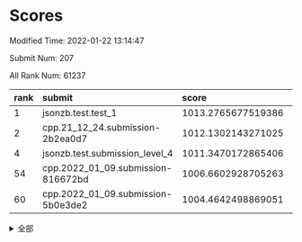# Scores

Modified Time: 2022-01-22 13:14:47

Submit Num: 207

All Rank Num: 61237

| rank |               submit               |       score        |       sigma        | pk_num |
| :--- | :--------------------------------- | :----------------- | :----------------- | :----- |
| 1    | jsonzb.test.test_1                 | 1013.2765677519386 | 0.832488351022122  | 1188   |
| 2    | cpp.21_12_24.submission-2b2ea0d7   | 1012.1302143271025 | 0.8029636738583308 | 1183   |
| 4    | jsonzb.test.submission_level_4     | 1011.3470172865406 | 0.7753622370093672 | 1174   |
| 54   | cpp.2022_01_09.submission-816672bd | 1006.6602928705263 | 0.7305873700043435 | 1177   |
| 60   | cpp.2022_01_09.submission-5b0e3de2 | 1004.4642498869051 | 0.717495695634166  | 1186   |


<details>
<summary>全部</summary>

| rank |                 submit                 |       score        |       sigma        | pk_num |
| :--- | :------------------------------------- | :----------------- | :----------------- | :----- |
| 1    | jsonzb.test.test_1                     | 1013.2765677519386 | 0.832488351022122  | 1188   |
| 2    | cpp.21_12_24.submission-2b2ea0d7       | 1012.1302143271025 | 0.8029636738583308 | 1183   |
| 3    | gobigger.level_3.submission_level_3_42 | 1011.967144740648  | 0.7745875921056651 | 1183   |
| 4    | jsonzb.test.submission_level_4         | 1011.3470172865406 | 0.7753622370093672 | 1174   |
| 5    | gobigger.level_3.submission_level_3_29 | 1011.2869744016374 | 0.7648333394380755 | 1180   |
| 6    | gobigger.level_3.submission_level_3_45 | 1011.0691832704796 | 0.7680670673516357 | 1184   |
| 7    | gobigger.level_3.submission_level_3_15 | 1011.0279947980804 | 0.7662644494528212 | 1187   |
| 8    | gobigger.level_3.submission_level_3_40 | 1010.9715967100639 | 0.770603530323556  | 1188   |
| 9    | gobigger.level_3.submission_level_3_1  | 1010.867001000291  | 0.7649569649213754 | 1189   |
| 10   | gobigger.level_3.submission_level_3_37 | 1010.8600256477786 | 0.7684453215172373 | 1185   |
| 11   | gobigger.level_3.submission_level_3_24 | 1010.8284025247805 | 0.7546771588564293 | 1185   |
| 12   | gobigger.level_3.submission_level_3_41 | 1010.7670395484593 | 0.7829943035028529 | 1185   |
| 13   | gobigger.level_3.submission_level_3_6  | 1010.5328205695442 | 0.7835417395077654 | 1184   |
| 14   | gobigger.level_3.submission_level_3_8  | 1010.512718237277  | 0.7836391704665797 | 1186   |
| 15   | gobigger.level_3.submission_level_3_10 | 1010.5011075176668 | 0.7673103303462321 | 1184   |
| 16   | gobigger.level_3.submission_level_3_49 | 1010.4567659695405 | 0.7610108425284061 | 1187   |
| 17   | gobigger.level_3.submission_level_3_4  | 1010.3930211403929 | 0.7658343603893238 | 1185   |
| 18   | gobigger.level_3.submission_level_3_25 | 1010.2616881420082 | 0.7716681987816287 | 1188   |
| 19   | gobigger.level_3.submission_level_3_5  | 1010.1918726034964 | 0.7533775843388885 | 1187   |
| 20   | gobigger.level_3.submission_level_3_34 | 1010.1710243857616 | 0.7463286460691076 | 1184   |
| 21   | gobigger.level_3.submission_level_3_30 | 1010.1354700302063 | 0.7713944438546356 | 1186   |
| 22   | gobigger.level_3.submission_level_3_35 | 1010.1152809606813 | 0.7425244450270594 | 1181   |
| 23   | gobigger.level_3.submission_level_3_13 | 1009.9703971560845 | 0.7653042399949803 | 1182   |
| 24   | gobigger.level_3.submission_level_3_23 | 1009.9665661165448 | 0.7670586196176865 | 1178   |
| 25   | gobigger.level_3.submission_level_3_18 | 1009.9650954332943 | 0.7716023532135785 | 1184   |
| 26   | gobigger.level_3.submission_level_3_21 | 1009.9363301687487 | 0.7437126866415058 | 1179   |
| 27   | gobigger.level_3.submission_level_3_46 | 1009.9230642749516 | 0.7798054607546479 | 1182   |
| 28   | gobigger.level_3.submission_level_3_9  | 1009.8069332272019 | 0.7889173761124008 | 1181   |
| 29   | gobigger.level_3.submission_level_3_32 | 1009.7621978234056 | 0.7550789400244713 | 1179   |
| 30   | gobigger.level_3.submission_level_3_20 | 1009.6353156989751 | 0.7419968714392619 | 1183   |
| 31   | gobigger.level_3.submission_level_3_26 | 1009.5935899831526 | 0.7944854259170634 | 1188   |
| 32   | gobigger.level_3.submission_level_3_38 | 1009.5531059212285 | 0.7761389009595867 | 1178   |
| 33   | gobigger.level_3.submission_level_3_44 | 1009.5424501318154 | 0.7473918558756029 | 1181   |
| 34   | gobigger.level_3.submission_level_3_48 | 1009.5161639833728 | 0.7552074495409594 | 1180   |
| 35   | gobigger.level_3.submission_level_3_2  | 1009.4969293582409 | 0.7534392702271437 | 1185   |
| 36   | gobigger.level_3.submission_level_3_11 | 1009.4755138621131 | 0.7530386310532852 | 1180   |
| 37   | gobigger.level_3.submission_level_3_33 | 1009.4245957137847 | 0.7556802989659467 | 1183   |
| 38   | gobigger.level_3.submission_level_3_27 | 1009.412133739217  | 0.756427395767871  | 1185   |
| 39   | gobigger.level_3.submission_level_3_22 | 1009.1978726131625 | 0.7403773745928143 | 1186   |
| 40   | gobigger.level_3.submission_level_3_39 | 1009.1431779896599 | 0.7443276097602102 | 1188   |
| 41   | gobigger.level_3.submission_level_3_12 | 1009.1121796804165 | 0.7488338873388941 | 1180   |
| 42   | gobigger.level_3.submission_level_3_43 | 1008.8469483235345 | 0.743629579931232  | 1184   |
| 43   | gobigger.level_3.submission_level_3_17 | 1008.8444644951768 | 0.735983834396357  | 1177   |
| 44   | gobigger.level_3.submission_level_3_47 | 1008.8427247574128 | 0.7569419414457896 | 1183   |
| 45   | gobigger.level_3.submission_level_3_14 | 1008.8272276609601 | 0.751516539465697  | 1184   |
| 46   | gobigger.level_3.submission_level_3_0  | 1008.7737996564875 | 0.7534638277234387 | 1179   |
| 47   | gobigger.level_3.submission_level_3_36 | 1008.7473039109703 | 0.7379327999647399 | 1187   |
| 48   | gobigger.level_3.submission_level_3_3  | 1008.6854556016225 | 0.7488083282289992 | 1185   |
| 49   | gobigger.level_3.submission_level_3_16 | 1008.6317248371258 | 0.7378826176052155 | 1182   |
| 50   | gobigger.level_3.submission_level_3_19 | 1008.5968778672177 | 0.7358562793754866 | 1183   |
| 51   | gobigger.level_3.submission_level_3_28 | 1008.449262660514  | 0.7295587449493904 | 1185   |
| 52   | gobigger.level_3.submission_level_3_31 | 1008.4482817327748 | 0.746453333911132  | 1180   |
| 53   | gobigger.level_3.submission_level_3_7  | 1008.0481753438193 | 0.7429013494222653 | 1178   |
| 54   | cpp.2022_01_09.submission-816672bd     | 1006.6602928705263 | 0.7305873700043435 | 1177   |
| 55   | gobigger.level_1.submission_level_1_39 | 1005.2277711850973 | 0.7096028544198878 | 1183   |
| 56   | gobigger.level_1.submission_level_1_20 | 1004.746971120103  | 0.7123328838488455 | 1182   |
| 57   | gobigger.level_1.submission_level_1_12 | 1004.6504471845743 | 0.715297327218084  | 1179   |
| 58   | gobigger.level_1.submission_level_1_36 | 1004.6421458161323 | 0.7238580806311081 | 1189   |
| 59   | gobigger.level_1.submission_level_1_19 | 1004.4801886840357 | 0.725190463860475  | 1186   |
| 60   | cpp.2022_01_09.submission-5b0e3de2     | 1004.4642498869051 | 0.717495695634166  | 1186   |
| 61   | gobigger.level_1.submission_level_1_4  | 1004.2088727004602 | 0.7133294574875557 | 1185   |
| 62   | gobigger.level_1.submission_level_1_27 | 1004.157188491233  | 0.7155423840441353 | 1188   |
| 63   | gobigger.level_1.submission_level_1_41 | 1004.1129222293232 | 0.7213380652461173 | 1186   |
| 64   | gobigger.level_1.submission_level_1_23 | 1004.1117999488391 | 0.715791487633893  | 1187   |
| 65   | gobigger.level_1.submission_level_1_13 | 1004.0880128427243 | 0.7135897074164571 | 1183   |
| 66   | gobigger.level_1.submission_level_1_15 | 1003.8603594634087 | 0.7302699667852375 | 1180   |
| 67   | gobigger.level_1.submission_level_1_46 | 1003.8320659727274 | 0.7133549586834248 | 1185   |
| 68   | gobigger.level_1.submission_level_1_24 | 1003.7749808901383 | 0.7088905863709891 | 1184   |
| 69   | gobigger.level_1.submission_level_1_26 | 1003.7741403522705 | 0.7131009149342903 | 1184   |
| 70   | gobigger.level_1.submission_level_1_37 | 1003.7518131265081 | 0.7099429478256724 | 1189   |
| 71   | gobigger.level_1.submission_level_1_17 | 1003.6842873613168 | 0.7096442311957905 | 1184   |
| 72   | gobigger.level_1.submission_level_1_11 | 1003.534645781633  | 0.7239813056704342 | 1182   |
| 73   | gobigger.level_1.submission_level_1_45 | 1003.4933252058918 | 0.7066701292333436 | 1182   |
| 74   | gobigger.level_1.submission_level_1_5  | 1003.4488153543094 | 0.7202176114819545 | 1178   |
| 75   | gobigger.level_1.submission_level_1_38 | 1003.443502161171  | 0.7195532744986382 | 1182   |
| 76   | gobigger.level_1.submission_level_1_14 | 1003.3841020683321 | 0.7177229782096393 | 1183   |
| 77   | gobigger.level_1.submission_level_1_28 | 1003.3796585379251 | 0.7114422483755937 | 1186   |
| 78   | gobigger.level_1.submission_level_1_25 | 1003.3643912977888 | 0.7171922636302254 | 1190   |
| 79   | gobigger.level_1.submission_level_1_34 | 1003.3194911292666 | 0.7195152201126166 | 1189   |
| 80   | gobigger.level_1.submission_level_1_2  | 1003.2887377302669 | 0.7268225651585769 | 1184   |
| 81   | gobigger.level_1.submission_level_1_3  | 1003.2558683586747 | 0.7263431879093576 | 1184   |
| 82   | gobigger.level_1.submission_level_1_35 | 1003.1812586342259 | 0.721851917788004  | 1181   |
| 83   | gobigger.level_1.submission_level_1_32 | 1003.1777668341217 | 0.7067823305928248 | 1183   |
| 84   | gobigger.level_1.submission_level_1_1  | 1003.1564065500131 | 0.7032144501838197 | 1181   |
| 85   | gobigger.level_1.submission_level_1_47 | 1003.1400838291103 | 0.7194020901709085 | 1179   |
| 86   | gobigger.level_1.submission_level_1_18 | 1003.1348873938666 | 0.7010934871331086 | 1183   |
| 87   | gobigger.level_1.submission_level_1_33 | 1003.1008602527409 | 0.7170089305070455 | 1187   |
| 88   | gobigger.level_1.submission_level_1_8  | 1003.0655790460156 | 0.7171353544167781 | 1186   |
| 89   | gobigger.level_1.submission_level_1_40 | 1003.0590832205922 | 0.7190585362276616 | 1181   |
| 90   | gobigger.level_1.submission_level_1_49 | 1003.0212610232767 | 0.7053229240414364 | 1183   |
| 91   | gobigger.level_1.submission_level_1_43 | 1002.9780482226707 | 0.7080582001519218 | 1187   |
| 92   | gobigger.level_1.submission_level_1_30 | 1002.9252629803075 | 0.7199251000389189 | 1184   |
| 93   | gobigger.level_1.submission_level_1_42 | 1002.9121252450468 | 0.7185347006853798 | 1184   |
| 94   | gobigger.level_1.submission_level_1_6  | 1002.9112695609931 | 0.7085704826615211 | 1186   |
| 95   | gobigger.level_1.submission_level_1_7  | 1002.7836442381429 | 0.7146150872336093 | 1185   |
| 96   | gobigger.level_1.submission_level_1_48 | 1002.6687127145553 | 0.7169474426200991 | 1186   |
| 97   | gobigger.level_1.submission_level_1_31 | 1002.6463781904126 | 0.7223353336265518 | 1187   |
| 98   | gobigger.level_1.submission_level_1_29 | 1002.5613296628619 | 0.7113650900889931 | 1183   |
| 99   | gobigger.level_1.submission_level_1_16 | 1002.4797676793347 | 0.7148482998328669 | 1186   |
| 100  | gobigger.level_1.submission_level_1_44 | 1002.1640518811224 | 0.704483976591709  | 1183   |
| 101  | gobigger.level_1.submission_level_1_22 | 1002.1392994244702 | 0.7098467246887351 | 1182   |
| 102  | gobigger.level_1.submission_level_1_0  | 1002.0940511935837 | 0.7149019301819145 | 1182   |
| 103  | gobigger.level_1.submission_level_1_21 | 1001.847941013549  | 0.6994991567486533 | 1183   |
| 104  | gobigger.level_1.submission_level_1_9  | 1001.8094944451221 | 0.7138575055876824 | 1179   |
| 105  | gobigger.level_1.submission_level_1_10 | 1001.6665633298463 | 0.7159565152799786 | 1183   |
| 106  | gobigger.random.submission_random_13   | 997.1297645666812  | 0.7103101556077603 | 1182   |
| 107  | gobigger.random.submission_random_16   | 996.6836272852072  | 0.7206602758488886 | 1185   |
| 108  | gobigger.random.submission_random_36   | 996.6531322604159  | 0.7147790077948597 | 1190   |
| 109  | gobigger.random.submission_random_15   | 996.5965543042964  | 0.6968866960527248 | 1184   |
| 110  | gobigger.random.submission_random_8    | 996.5640049316614  | 0.7127030090891537 | 1184   |
| 111  | gobigger.random.submission_random_2    | 996.518087970191   | 0.7033413445305281 | 1186   |
| 112  | gobigger.random.submission_random_4    | 996.4979152447944  | 0.7224592933880851 | 1191   |
| 113  | gobigger.random.submission_random_40   | 996.4827237120419  | 0.7273740711699749 | 1184   |
| 114  | gobigger.random.submission_random_5    | 996.4677593398764  | 0.7151967440312635 | 1184   |
| 115  | gobigger.random.submission_random_20   | 996.4650363843266  | 0.719231707657597  | 1184   |
| 116  | gobigger.random.submission_random_31   | 996.4237377004408  | 0.6986974309492229 | 1182   |
| 117  | gobigger.random.submission_random_44   | 996.4129260913925  | 0.705802684459173  | 1180   |
| 118  | gobigger.random.submission_random_39   | 996.3444621527605  | 0.7091988219258805 | 1183   |
| 119  | gobigger.random.submission_random_27   | 996.3077786620213  | 0.7144111669614218 | 1188   |
| 120  | gobigger.random.submission_random_21   | 996.2617498927606  | 0.7292608539845679 | 1186   |
| 121  | gobigger.random.submission_random_24   | 996.2557775821015  | 0.7216639389441352 | 1187   |
| 122  | gobigger.random.submission_random_37   | 996.117982086795   | 0.723642318828346  | 1178   |
| 123  | gobigger.random.submission_random_33   | 996.0393874837669  | 0.7420036262284423 | 1181   |
| 124  | gobigger.random.submission_random_30   | 995.9524671954563  | 0.7031737597462306 | 1179   |
| 125  | gobigger.random.submission_random_25   | 995.9456234480367  | 0.709243909521664  | 1182   |
| 126  | gobigger.random.submission_random_48   | 995.8985349488938  | 0.7030266604696674 | 1183   |
| 127  | gobigger.random.submission_random_46   | 995.8294343260459  | 0.7027985300420084 | 1179   |
| 128  | gobigger.random.submission_random_32   | 995.8272564405506  | 0.717847139782079  | 1181   |
| 129  | gobigger.random.submission_random_14   | 995.8222764259787  | 0.7210201341725723 | 1188   |
| 130  | gobigger.random.submission_random_19   | 995.8007561668194  | 0.7164062546584536 | 1185   |
| 131  | gobigger.random.submission_random_41   | 995.7224238467735  | 0.7047152196811771 | 1184   |
| 132  | gobigger.random.submission_random_42   | 995.6888340697697  | 0.7072656082273377 | 1182   |
| 133  | gobigger.random.submission_random_18   | 995.6790585954215  | 0.7013003722667894 | 1179   |
| 134  | gobigger.random.submission_random_29   | 995.6636449234803  | 0.7211443499273092 | 1181   |
| 135  | gobigger.random.submission_random_43   | 995.6572356042843  | 0.7053115865417644 | 1184   |
| 136  | gobigger.random.submission_random_47   | 995.6230405618916  | 0.7061285643828973 | 1185   |
| 137  | gobigger.random.submission_random_38   | 995.5929735210285  | 0.7026084630271134 | 1184   |
| 138  | gobigger.random.submission_random_12   | 995.5719505588355  | 0.7201984293300847 | 1176   |
| 139  | gobigger.random.submission_random_28   | 995.5571282481466  | 0.7070100596564721 | 1188   |
| 140  | gobigger.random.submission_random_22   | 995.5209237045694  | 0.7254399040015723 | 1186   |
| 141  | gobigger.random.submission_random_9    | 995.4528947062688  | 0.7297830523669022 | 1181   |
| 142  | gobigger.random.submission_random_3    | 995.4138384206259  | 0.7347742454659685 | 1185   |
| 143  | gobigger.random.submission_random_26   | 995.3881186555553  | 0.7070383672900975 | 1182   |
| 144  | gobigger.random.submission_random_6    | 995.3561926507618  | 0.7066715611935271 | 1186   |
| 145  | gobigger.random.submission_random_17   | 995.2813029278212  | 0.7129740203264249 | 1180   |
| 146  | gobigger.random.submission_random_1    | 995.2196956656805  | 0.7217934399467815 | 1180   |
| 147  | gobigger.random.submission_random_7    | 995.2179727032761  | 0.713442086694753  | 1184   |
| 148  | gobigger.random.submission_random_34   | 994.9930438958918  | 0.711738057254039  | 1188   |
| 149  | gobigger.random.submission_random_10   | 994.9457687605117  | 0.7064531580505523 | 1180   |
| 150  | gobigger.random.submission_random_45   | 994.9279234308962  | 0.7219170577025862 | 1184   |
| 151  | gobigger.random.submission_random_23   | 994.781250710844   | 0.7142533064269003 | 1185   |
| 152  | gobigger.random.submission_random_11   | 994.7334090573776  | 0.7151293956615573 | 1186   |
| 153  | gobigger.random.submission_random_35   | 994.7270803071859  | 0.7067177860708234 | 1182   |
| 154  | gobigger.random.submission_random_49   | 994.6322740741182  | 0.7218040070396999 | 1177   |
| 155  | gobigger.random.submission_random_0    | 994.5892909093965  | 0.7154430954980592 | 1184   |
| 156  | gobigger.level_2.submission_level_2_6  | 994.4290917981159  | 0.7340638780030785 | 1183   |
| 157  | gobigger.level_2.submission_level_2_45 | 993.525331487953   | 0.7367504665402431 | 1186   |
| 158  | gobigger.level_2.submission_level_2_32 | 993.4191486140761  | 0.7329027743790255 | 1176   |
| 159  | gobigger.level_2.submission_level_2_30 | 993.3033091137531  | 0.728993091522024  | 1182   |
| 160  | gobigger.level_2.submission_level_2_14 | 993.2771665785973  | 0.738331298264598  | 1188   |
| 161  | gobigger.level_2.submission_level_2_24 | 993.1296988338933  | 0.7323964503357538 | 1187   |
| 162  | gobigger.level_2.submission_level_2_5  | 993.0522614384554  | 0.7287598051625533 | 1188   |
| 163  | gobigger.level_2.submission_level_2_38 | 992.9616469913067  | 0.742807040400665  | 1184   |
| 164  | gobigger.level_2.submission_level_2_12 | 992.9410999727777  | 0.7468118831820352 | 1182   |
| 165  | gobigger.level_2.submission_level_2_3  | 992.9050843889266  | 0.754205255377326  | 1185   |
| 166  | gobigger.level_2.submission_level_2_29 | 992.8119266376984  | 0.7368419760433655 | 1185   |
| 167  | gobigger.level_2.submission_level_2_49 | 992.7330472255302  | 0.735623544976435  | 1185   |
| 168  | gobigger.level_2.submission_level_2_42 | 992.7174898556407  | 0.744442448534521  | 1180   |
| 169  | gobigger.level_2.submission_level_2_20 | 992.6764105665047  | 0.7419333076244777 | 1187   |
| 170  | gobigger.level_2.submission_level_2_44 | 992.6402066491671  | 0.7420038285337514 | 1181   |
| 171  | gobigger.level_2.submission_level_2_26 | 992.6010110834346  | 0.7419364809945972 | 1184   |
| 172  | gobigger.level_2.submission_level_2_4  | 992.5548049036053  | 0.7283351178256382 | 1179   |
| 173  | gobigger.level_2.submission_level_2_2  | 992.5533131985062  | 0.7599840599520007 | 1182   |
| 174  | gobigger.level_2.submission_level_2_21 | 992.5112321461735  | 0.7309523727925256 | 1181   |
| 175  | gobigger.level_2.submission_level_2_0  | 992.4888647099272  | 0.7501731715437955 | 1182   |
| 176  | gobigger.level_2.submission_level_2_46 | 992.464874602378   | 0.7552710863242243 | 1174   |
| 177  | gobigger.level_2.submission_level_2_41 | 992.3853785534105  | 0.7449307891158656 | 1185   |
| 178  | gobigger.level_2.submission_level_2_23 | 992.2588699800144  | 0.7449204871976555 | 1184   |
| 179  | gobigger.level_2.submission_level_2_48 | 992.196607019197   | 0.7362674234268908 | 1180   |
| 180  | gobigger.level_2.submission_level_2_25 | 992.1717561871342  | 0.7399955785235397 | 1185   |
| 181  | gobigger.level_2.submission_level_2_7  | 992.1164203811605  | 0.7258380586176044 | 1183   |
| 182  | gobigger.level_2.submission_level_2_11 | 992.0932883719181  | 0.7511991018735291 | 1180   |
| 183  | gobigger.level_2.submission_level_2_31 | 992.0229598030292  | 0.7375139575942494 | 1177   |
| 184  | gobigger.level_2.submission_level_2_9  | 991.9624521499964  | 0.7430442161275971 | 1185   |
| 185  | gobigger.level_2.submission_level_2_17 | 991.8341697714087  | 0.7540756181289311 | 1185   |
| 186  | gobigger.level_2.submission_level_2_15 | 991.8272323796181  | 0.7393381202252897 | 1180   |
| 187  | gobigger.level_2.submission_level_2_43 | 991.812167216717   | 0.7348352065311199 | 1186   |
| 188  | gobigger.level_2.submission_level_2_40 | 991.7332193088741  | 0.7381274602003706 | 1182   |
| 189  | gobigger.level_2.submission_level_2_47 | 991.7171372192743  | 0.7549602617049826 | 1176   |
| 190  | gobigger.level_2.submission_level_2_36 | 991.6695820879229  | 0.725563372295561  | 1181   |
| 191  | gobigger.level_2.submission_level_2_34 | 991.6679133760731  | 0.764730856367375  | 1185   |
| 192  | gobigger.level_2.submission_level_2_10 | 991.6417096903633  | 0.7504214509876211 | 1184   |
| 193  | gobigger.level_2.submission_level_2_27 | 991.629594277355   | 0.7688951645225448 | 1185   |
| 194  | gobigger.level_2.submission_level_2_39 | 991.6253956136748  | 0.7562729818674679 | 1186   |
| 195  | gobigger.level_2.submission_level_2_19 | 991.4817014242707  | 0.741263858865536  | 1182   |
| 196  | gobigger.level_2.submission_level_2_28 | 991.4503304121989  | 0.7345600088847125 | 1182   |
| 197  | gobigger.level_2.submission_level_2_22 | 991.4465669643153  | 0.7550168380080393 | 1185   |
| 198  | gobigger.level_2.submission_level_2_8  | 991.3809283050574  | 0.7399497101625826 | 1190   |
| 199  | gobigger.level_2.submission_level_2_35 | 991.3455024822038  | 0.754498019274674  | 1187   |
| 200  | gobigger.level_2.submission_level_2_33 | 991.2449027259829  | 0.7513468319192103 | 1183   |
| 201  | gobigger.level_2.submission_level_2_13 | 990.9710195376741  | 0.7740837482194074 | 1186   |
| 202  | gobigger.level_2.submission_level_2_37 | 990.8507350931046  | 0.7621366991751057 | 1179   |
| 203  | gobigger.level_2.submission_level_2_18 | 990.6799189862744  | 0.7681326323319955 | 1180   |
| 204  | gobigger.level_2.submission_level_2_1  | 990.2937074271648  | 0.7912759686478628 | 1178   |
| 205  | gobigger.level_2.submission_level_2_16 | 989.5336013010344  | 0.7751581646546023 | 1181   |
| 206  | gobigger.none.submission_none_0        | 977.4727148080593  | 1.2534199805292874 | 1182   |
| 207  | gobigger.none.submission_none_1        | 976.1856388930322  | 1.3858416497497978 | 1184   |

</details>